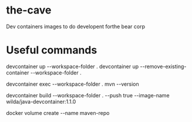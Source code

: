 # the-cave
Dev containers images to do developent forthe bear corp

# Useful commands

devcontainer up --workspace-folder .
devcontainer up --remove-existing-container --workspace-folder . 

devcontainer exec --workspace-folder . mvn --version

devcontainer build --workspace-folder . --push true --image-name wilda/java-devcontainer:1.1.0

docker volume create --name maven-repo

